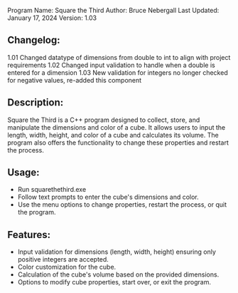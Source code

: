 Program Name: Square the Third
Author: Bruce Nebergall
Last Updated: January 17, 2024
Version: 1.03

Changelog:
------------
1.01 Changed datatype of dimensions from double to int to align with project requirements
1.02 Changed input validation to handle when a double is entered for a dimension
1.03 New validation for integers no longer checked for negative values, re-added this component

Description:
------------
Square the Third is a  C++ program designed to collect, store, and manipulate the dimensions and color of a cube. 
It allows users to input the length, width, height, and color of a cube and calculates its volume. 
The program also offers the functionality to change these properties and restart the process.

Usage:
-----
- Run squarethethird.exe
- Follow text prompts to enter the cube's dimensions and color.
- Use the menu options to change properties, restart the process, or quit the program.

Features:
---------
- Input validation for dimensions (length, width, height) ensuring only positive integers are accepted.
- Color customization for the cube.
- Calculation of the cube's volume based on the provided dimensions.
- Options to modify cube properties, start over, or exit the program.
